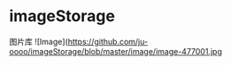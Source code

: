 # imageStorage
图片库
![Image](https://github.com/ju-oooo/imageStorage/blob/master/image/image-477001.jpg
